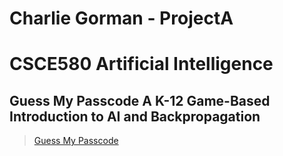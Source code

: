 # Charlie Gorman - ProjectA 
# CSCE580 Artificial Intelligence 
## Guess My Passcode A K-12 Game-Based Introduction to AI and Backpropagation
> [Guess My Passcode](https://modelai.gettysburg.edu/2025/passcode/)
